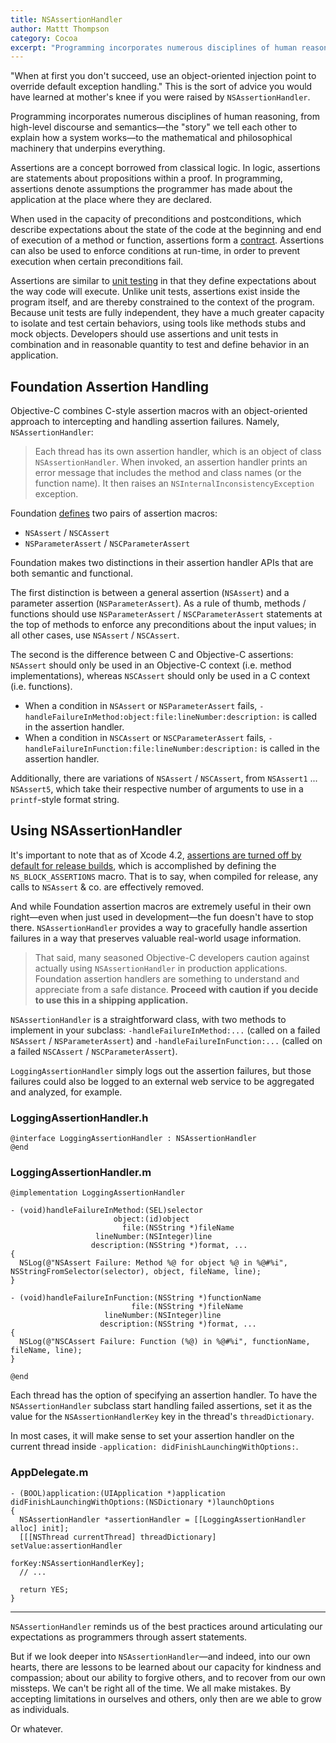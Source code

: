 ```yaml
---
title: NSAssertionHandler
author: Mattt Thompson
category: Cocoa
excerpt: "Programming incorporates numerous disciplines of human reasoning, from high-level discourse and semantics—the story we tell each other to explain how a system works—to the mathematical and philosophical machinery that underpins everything."
---
```


"When at first you don't succeed, use an object-oriented injection point to override default exception handling." This is the sort of advice you would have learned at mother's knee if you were raised by `NSAssertionHandler`.

Programming incorporates numerous disciplines of human reasoning, from high-level discourse and semantics—the "story" we tell each other to explain how a system works—to the mathematical and philosophical machinery that underpins everything.

Assertions are a concept borrowed from classical logic. In logic, assertions are statements about propositions within a proof. In programming, assertions denote assumptions the programmer has made about the application at the place where they are declared.

When used in the capacity of preconditions and postconditions, which describe expectations about the state of the code at the beginning and end of execution of a method or function, assertions form a [contract](http://en.wikipedia.org/wiki/Design_by_contract). Assertions can also be used to enforce conditions at run-time, in order to prevent execution when certain preconditions fail.

Assertions are similar to [unit testing](http://en.wikipedia.org/wiki/Unit_testing) in that they define expectations about the way code will execute. Unlike unit tests, assertions exist inside the program itself, and are thereby constrained to the context of the program. Because unit tests are fully independent, they have a much greater capacity to isolate and test certain behaviors, using tools like methods stubs and mock objects. Developers should use assertions and unit tests in combination and in reasonable quantity to test and define behavior in an application.

## Foundation Assertion Handling

Objective-C combines C-style assertion macros with an object-oriented approach to intercepting and handling assertion failures. Namely, `NSAssertionHandler`:

> Each thread has its own assertion handler, which is an object of class `NSAssertionHandler`. When invoked, an assertion handler prints an error message that includes the method and class names (or the function name). It then raises an `NSInternalInconsistencyException` exception.

Foundation [defines](https://gist.github.com/mattt/5031388#file-nsassertionhandler-m-L50-L56) two pairs of assertion macros:

- `NSAssert` / `NSCAssert`
- `NSParameterAssert` / `NSCParameterAssert`

Foundation makes two distinctions in their assertion handler APIs that are both semantic and functional.

The first distinction is between a general assertion (`NSAssert`) and a parameter assertion (`NSParameterAssert`). As a rule of thumb, methods / functions should use `NSParameterAssert` / `NSCParameterAssert` statements at the top of methods to enforce any preconditions about the input values; in all other cases, use `NSAssert` / `NSCAssert`.

The second is the difference between C and Objective-C assertions: `NSAssert` should only be used in an Objective-C context (i.e. method implementations), whereas `NSCAssert` should only be used in a C context (i.e. functions).

- When a condition in `NSAssert` or `NSParameterAssert` fails, `-handleFailureInMethod:object:file:lineNumber:description:` is called in the assertion handler.
- When a condition in `NSCAssert` or `NSCParameterAssert` fails, `-handleFailureInFunction:file:lineNumber:description:` is called in the assertion handler.

Additionally, there are variations of `NSAssert` / `NSCAssert`, from `NSAssert1` ... `NSAssert5`, which take their respective number of arguments to use in a `printf`-style format string.

## Using NSAssertionHandler

It's important to note that as of Xcode 4.2, [assertions are turned off by default for release builds](http://stackoverflow.com/questions/6445222/ns-block-assertions-in-objective-c), which is accomplished by defining the `NS_BLOCK_ASSERTIONS` macro. That is to say, when compiled for release, any calls to `NSAssert` & co. are effectively removed.

And while Foundation assertion macros are extremely useful in their own right—even when just used in development—the fun doesn't have to stop there. `NSAssertionHandler` provides a way to gracefully handle assertion failures in a way that preserves valuable real-world usage information.

> That said, many seasoned Objective-C developers caution against actually using `NSAssertionHandler` in production applications. Foundation assertion handlers are something to understand and appreciate from a safe distance. **Proceed with caution if you decide to use this in a shipping application.**

`NSAssertionHandler` is a straightforward class, with two methods to implement in your subclass: `-handleFailureInMethod:...` (called on a failed `NSAssert` / `NSParameterAssert`) and `-handleFailureInFunction:...` (called on a failed `NSCAssert` / `NSCParameterAssert`).

`LoggingAssertionHandler` simply logs out the assertion failures, but those failures could also be logged to an external web service to be aggregated and analyzed, for example.

### LoggingAssertionHandler.h

~~~{objective-c}
@interface LoggingAssertionHandler : NSAssertionHandler
@end
~~~

### LoggingAssertionHandler.m

~~~{objective-c}
@implementation LoggingAssertionHandler

- (void)handleFailureInMethod:(SEL)selector
                       object:(id)object
                         file:(NSString *)fileName
                   lineNumber:(NSInteger)line
                  description:(NSString *)format, ...
{
  NSLog(@"NSAssert Failure: Method %@ for object %@ in %@#%i", NSStringFromSelector(selector), object, fileName, line);
}

- (void)handleFailureInFunction:(NSString *)functionName
                           file:(NSString *)fileName
                     lineNumber:(NSInteger)line
                    description:(NSString *)format, ...
{
  NSLog(@"NSCAssert Failure: Function (%@) in %@#%i", functionName, fileName, line);
}

@end
~~~

Each thread has the option of specifying an assertion handler. To have the `NSAssertionHandler` subclass start handling failed assertions, set it as the value for the `NSAssertionHandlerKey` key in the thread's `threadDictionary`.

In most cases, it will make sense to set your assertion handler on the current thread inside `-application:
didFinishLaunchingWithOptions:`.

### AppDelegate.m

~~~{objective-c}
- (BOOL)application:(UIApplication *)application
didFinishLaunchingWithOptions:(NSDictionary *)launchOptions
{
  NSAssertionHandler *assertionHandler = [[LoggingAssertionHandler alloc] init];
  [[[NSThread currentThread] threadDictionary] setValue:assertionHandler
                                                 forKey:NSAssertionHandlerKey];
  // ...

  return YES;
}
~~~

---

`NSAssertionHandler` reminds us of the best practices around articulating our expectations as programmers through assert statements.

But if we look deeper into `NSAssertionHandler`—and indeed, into our own hearts, there are lessons to be learned about our capacity for kindness and compassion; about our ability to forgive others, and to recover from our own missteps. We can't be right all of the time. We all make mistakes. By accepting limitations in ourselves and others, only then are we able to grow as individuals.

Or whatever.
